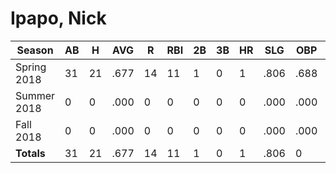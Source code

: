 # Ipapo, Nick

| Season      | AB          | H           | AVG         | R           | RBI         | 2B          | 3B          | HR          | SLG         | OBP         | RSP         | SAF         | K           | BB          | PO          | A           | E           | FAVE        | IP          | H           | K           | BB          | R           | ER          | ERA         
| ----------- | ----------- | ----------- | ----------- | ----------- | ----------- | ----------- | ----------- | ----------- | ----------- | ----------- | ----------- | ----------- | ----------- | ----------- | ----------- | ----------- | ----------- | ----------- | ----------- | ----------- | ----------- | ----------- | ----------- | ----------- | ----------- 
| Spring 2018 | 31          | 21          | .677        | 14          | 11          | 1           | 0           | 1           | .806        | .688        | .667        | 0           | 0           | 1           | 8           | 8           | 0           | 1.000       | 14          | 45          | 2           | 9           | 35          | 24          | 12.000      
| Summer 2018 | 0           | 0           | .000        | 0           | 0           | 0           | 0           | 0           | .000        | .000        | .000        | 0           | 0           | 0           | 0           | 0           | 0           | .000        | 0           | 0           | 0           | 0           | 0           | 0           | .000        
| Fall 2018   | 0           | 0           | .000        | 0           | 0           | 0           | 0           | 0           | .000        | .000        | .000        | 0           | 0           | 0           | 0           | 0           | 0           | .000        | 0           | 0           | 0           | 0           | 0           | 0           | .000        
| **Totals**  | 31          | 21          | .677        | 14          | 11          | 1           | 0           | 1           | .806        | 0           | 0           | 0           | 0           | 1           | 8           | 8           | 0           | .000        | 14.0        | 45          | 2           | 9           | 35          | 24          | 12.000      
